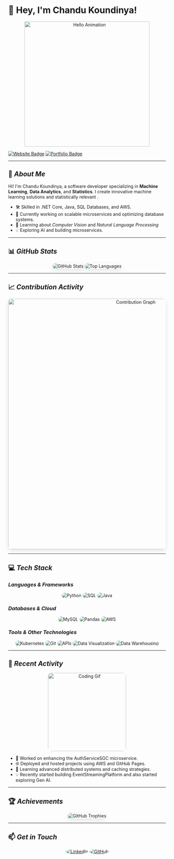 # 👋 Hey, I'm Chandu Koundinya!  

<p align="center">
  <img src="https://media.giphy.com/media/3ornk57KwDXf81rjWM/giphy.gif" alt="Hello Animation" width="400"/>
</p>

[![Website Badge](https://img.shields.io/badge/Website-saigopalchalla.in-blue?style=flat-square&logo=google-chrome&logoColor=white)](https://chandukoundinya.in) 
[![Portfolio Badge](https://img.shields.io/badge/Developer%20Site-GitHub%20Pages-orange?style=flat-square&logo=github&logoColor=white)](https://koundinyakaza.github.io/chandu-GitHubPage/)

---

## 🚀 *About Me*
Hi! I'm Chandu Koundinya, a software developer specializing in **Machine Learning**, **Data Analytics**, and **Statistics**. I create innovative machine learning solutions and statistically relevant .

- 🛠 Skilled in .NET Core, Java, SQL Databases, and AWS.
- 🔭 Currently working on scalable microservices and optimizing database systems.
- 🌱 Learning about *Computer Vision* and *Natural Language Processing*
- 💡 Exploring AI and building microservices.

---

## 📊 *GitHub Stats*
<div align="center">
  <img src="https://github-readme-stats.vercel.app/api?username=koundinyakaza&show_icons=true&theme=radical" alt="GitHub Stats" style="border-radius: 10px; box-shadow: 0 5px 15px rgba(0, 0, 0, 0.1);">
  <img src="https://github-readme-stats.vercel.app/api/top-langs/?username=koundinyakaza&layout=compact&theme=radical" alt="Top Languages" style="border-radius: 10px; box-shadow: 0 5px 15px rgba(0, 0, 0, 0.1);"/>
  
</div>

---

## 📈 *Contribution Activity*
<div align="center">
  <img src="https://github-readme-activity-graph.vercel.app/graph?username=koundinyakaza&theme=rogue" alt="Contribution Graph" width="800" style="border-radius: 10px; box-shadow: 0 5px 15px rgba(0, 0, 0, 0.1);">

</div>


---

## 💻 *Tech Stack*
### *Languages & Frameworks*
<p align="center">
  <img src="https://img.shields.io/badge/Python-%233776AB?style=for-the-badge&logo=python&logoColor=white" alt="Python" style="border-radius: 20px;"/>
  <img src="https://img.shields.io/badge/SQL-%2300758F?style=for-the-badge&logo=postgresql&logoColor=white" alt="SQL" style="border-radius: 20px;"/>
  <img src="https://img.shields.io/badge/Java-%23ff7b0d?style=for-the-badge&logo=java&logoColor=black" alt="Java" style="border-radius: 20px;"/>
</p>

### *Databases & Cloud*
<p align="center">
  <img src="https://img.shields.io/badge/MySQL-%234479A1?style=for-the-badge&logo=mysql&logoColor=white" alt="MySQL" style="border-radius: 20px;"/>
  <img src="https://img.shields.io/badge/Pandas-%23150458?style=for-the-badge&logo=pandas&logoColor=white" alt="Pandas" style="border-radius: 20px;"/>
  <img src="https://img.shields.io/badge/AWS-%23F2994A?style=for-the-badge&logo=amazonaws&logoColor=white" alt="AWS" style="border-radius: 20px;"/>
</p>

### *Tools & Other Technologies*
<p align="center">
  <img src="https://img.shields.io/badge/Kubernetes-%23326CE5?style=for-the-badge&logo=kubernetes&logoColor=white" alt="Kubernetes" style="border-radius: 20px;"/>
  <img src="https://img.shields.io/badge/Git-%23FF7F00?style=for-the-badge&logo=git&logoColor=white" alt="Git" style="border-radius: 20px;"/>
  <img src="https://img.shields.io/badge/APIs-%230078D4?style=for-the-badge&logo=fastapi&logoColor=white" alt="APIs" style="border-radius: 20px;"/>
  <img src="https://img.shields.io/badge/Data%20Visualization-%23FF5733?style=for-the-badge&logo=tableau&logoColor=white" alt="Data Visualization" style="border-radius: 20px;"/>
  <img src="https://img.shields.io/badge/Data%20Warehousing-%2347A248?style=for-the-badge&logo=snowflake&logoColor=white" alt="Data Warehousing" style="border-radius: 20px;"/>
</p>


---

## 🌟 *Recent Activity*

<p align="center">
  <img src="https://media.giphy.com/media/25Itcrcuwkyq3ohubJ/giphy.gif" alt="Coding Gif" width="250" style="border-radius: 10px;"/>
</p>

- 🔨 Worked on enhancing the AuthServiceSGC microservice.
- 🌐 Deployed and hosted projects using AWS and GitHub Pages.
- 🧠 Learning advanced distributed systems and caching strategies.
- 💡 Recently started building EventStreamingPlatform and also started exploring Gen AI.

---

## 🏆 *Achievements*
<div align="center">
  <img src="https://github-profile-trophy.vercel.app/?username=koundinyakaza&theme=dracula&column=7" alt="GitHub Trophies" style="border-radius: 10px; box-shadow: 0 5px 15px rgba(0, 0, 0, 0.1);"/>
</div>

---

## 📫 *Get in Touch*
<p align="center">
  <a href="https://www.linkedin.com/in/chandu-koundinya"><img src="https://img.icons8.com/color/48/000000/linkedin.png" alt="LinkedIn" style="border-radius: 50%;"/></a>
  <a href="https://github.com/koundinyakaza"><img src="https://img.icons8.com/ios-filled/50/000000/github.png" alt="GitHub" style="border-radius: 50%;"/></a>
</p>
